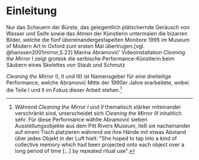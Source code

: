# Einleitung

Nur das Scheuern der Bürste, das gelegentlich plätschernde Geräusch von Wasser
und Seife sowie das Atmen der Künstlerin untermalen die bizarren Bilder, welche
die fünf übereinandergestapelten Monitore 1995 im Museum of Modern Art in Oxford
zum ersten Mal übertrugen.[vgl. @hanssen2001mirror,S.23] Marina Abramović'
Videoinstallation _Cleaning the Mirror I_ zeigt grotesk die serbische
Performance-Künstlerin beim Säubern eines Skelettes von Staub und Schmutz

_Cleaning the Mirror_ (I, II und III) ist Namensgeber für eine dreiteilige
Performance, welche Abramović Mitte der 1990er Jahre erarbeitete, wobei die
Teile I und II im Fokus dieser Arbeit stehen.[^1c4]

[^1c4]: Während _Cleaning the Mirror I_ und _II_ thematisch stärker miteinander
verschränkt sind, unterscheidet sich _Cleaning the Mirror III_ inhaltlich sehr.
Für diese Performance wählte Abramović sieben Ausstellungsobjekte aus dem Pitt
Rivers Museum, ließ sie nacheinander auf einem Tisch platzieren während sie ihre
Hände mit etwas Abstand über jedes Objekt in der Luft hielt: "She hoped to tap
into a kind of collective memory which had been projected onto each object over
a long period of time [...] by repeated ritual use".
